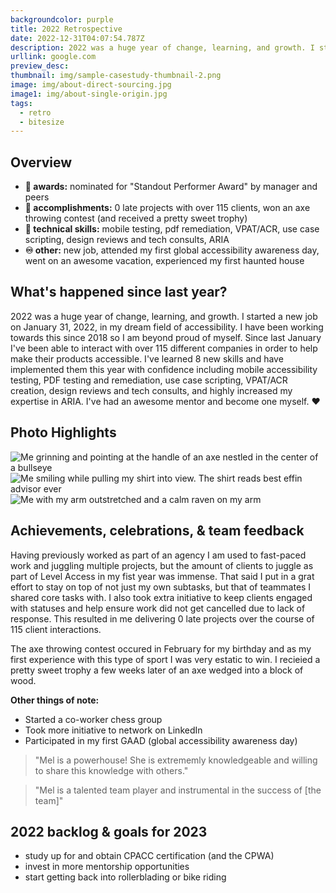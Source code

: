 ```yaml
---
backgroundcolor: purple
title: 2022 Retrospective
date: 2022-12-31T04:07:54.787Z
description: 2022 was a huge year of change, learning, and growth. I started a new job on January 31, 2022
urllink: google.com
preview_desc: 
thumbnail: img/sample-casestudy-thumbnail-2.png
image: img/about-direct-sourcing.jpg
image1: img/about-single-origin.jpg
tags:
  - retro
  - bitesize
---
```


## Overview
- **🥇 awards:** nominated for "Standout Performer Award" by manager and peers
- **🥈 accomplishments:** 0 late projects with over 115 clients, won an axe throwing contest (and received a pretty sweet trophy) 
- **🥉 technical skills:** mobile testing, pdf remediation, VPAT/ACR, use case scripting, design reviews and tech consults, ARIA
- **♾️ other:** new job, attended my first global accessibility awareness day, went on an awesome vacation, experienced my first haunted house


## What's happened since last year?
2022 was a huge year of change, learning, and growth. I started a new job on January 31, 2022, in my dream field of accessibility. I have been working towards this since 2018 so I am beyond proud of myself. Since last January I've been able to interact with over 115 different companies in order to help make their products accessible. I've learned 8 new skills and have implemented them this year with confidence including mobile accessibility testing, PDF testing and remediation, use case scripting, VPAT/ACR creation, design reviews and tech consults, and highly increased my expertise in ARIA. I've had an awesome mentor and become one myself. ♥

## Photo Highlights
![Me grinning and pointing at the handle of an axe nestled in the center of a bullseye](img/retros/axe.jpeg)
![Me smiling while pulling my shirt into view. The shirt reads best effin advisor ever](img/retros/best-advisor.jpeg)
![Me with my arm outstretched and a calm raven on my arm](img/retros/raven.jpeg)

## Achievements, celebrations, & team feedback
Having previously worked as part of an agency I am used to fast-paced work and juggling multiple projects, but the amount of clients to juggle as part of Level Access in my fist year was immense. That said I put in a grat effort to stay on top of not just my own subtasks, but that of teammates I shared core tasks with. I also took extra initiative to keep clients engaged with statuses and help ensure work did not get cancelled due to lack of response. This resulted in me delivering 0 late projects over the course of 115 client interactions.

The axe throwing contest occured in February for my birthday and as my first experience with this type of sport I was very estatic to win. I recieied a pretty sweet trophy a few weeks later of an axe wedged into a block of wood. 

**Other things of note:**
- Started a co-worker chess group 
- Took more initiative to network on LinkedIn
- Participated in my first GAAD (global accessibility awareness day)

>"Mel is a powerhouse! She is extrememly knowledgeable and willing to share this knowledge with others."

>"Mel is a talented team player and instrumental in the success of [the team]"

## 2022 backlog & goals for 2023
- study up for and obtain CPACC certification (and the CPWA)
- invest in more mentorship opportunities
- start getting back into rollerblading or bike riding